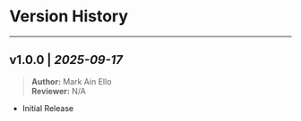 # Version History
---


## v1.0.0 | *2025-09-17*
> **Author:** Mark Ain Ello <br>
> **Reviewer:** N/A
- Initial Release